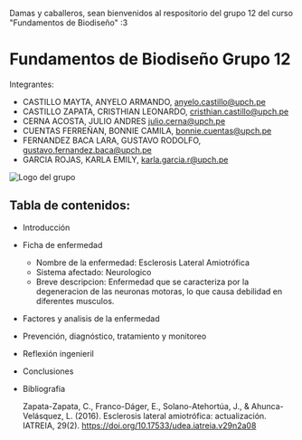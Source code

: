 Damas y caballeros, sean bienvenidos al respositorio del grupo 12 del curso "Fundamentos de Biodiseño" :3
# Fundamentos de Biodiseño Grupo 12
Integrantes:
* CASTILLO MAYTA, ANYELO ARMANDO, anyelo.castillo@upch.pe
* CASTILLO ZAPATA, CRISTHIAN LEONARDO, cristhian.castillo@upch.pe
* CERNA ACOSTA, JULIO ANDRES julio.cerna@upch.pe
* CUENTAS FERREÑAN, BONNIE CAMILA, bonnie.cuentas@upch.pe
* FERNANDEZ BACA LARA, GUSTAVO RODOLFO, gustavo.fernandez.baca@upch.pe
* GARCIA ROJAS, KARLA EMILY, karla.garcia.r@upch.pe

![Logo del grupo](https://s.yimg.com/ny/api/res/1.2/T8hbaKXemhVqKpgdK.fRag--/YXBwaWQ9aGlnaGxhbmRlcjt3PTk2MDtoPTY0Ng--/https://s.yimg.com/os/creatr-uploaded-images/2024-07/393661b0-3dcd-11ef-b6fa-e91c4ca2c54d)

## Tabla de contenidos:
* Introducción
* Ficha de enfermedad
  * Nombre de la enfermedad: Esclerosis Lateral Amiotrófica
  * Sistema afectado: Neurologico
  * Breve descripcion: Enfermedad que se caracteriza por la degeneracion de las neuronas motoras, lo que causa debilidad en diferentes musculos.
* Factores y analisis de la enfermedad
* Prevención, diagnóstico, tratamiento y monitoreo
* Reflexión ingenieril
* Conclusiones
* Bibliografia


  Zapata-Zapata, C., Franco-Dáger, E., Solano-Atehortúa, J., & Ahunca-Velásquez, L. (2016). Esclerosis lateral amiotrófica: actualización. IATREIA, 29(2). https://doi.org/10.17533/udea.iatreia.v29n2a08
